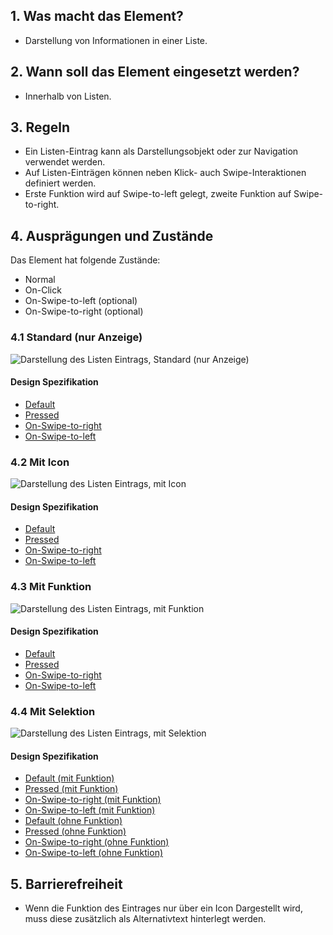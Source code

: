 ## 1. Was macht das Element?
*   Darstellung von Informationen in einer Liste.

## 2. Wann soll das Element eingesetzt werden?
*   Innerhalb von Listen. 

## 3. Regeln
*   Ein Listen-Eintrag kann als Darstellungsobjekt oder zur Navigation verwendet werden.
*   Auf Listen-Einträgen können neben Klick- auch Swipe-Interaktionen definiert werden.
*   Erste Funktion wird auf Swipe-to-left gelegt, zweite Funktion auf Swipe-to-right.

## 4. Ausprägungen und Zustände
Das Element hat folgende Zustände:
*   Normal
*   On-Click
*   On-Swipe-to-left (optional)
*   On-Swipe-to-right (optional)

### 4.1 Standard (nur Anzeige)
![Darstellung des Listen Eintrags, Standard (nur Anzeige)](https://raw.githubusercontent.com/sbb-design-systems/design-system-mobile-documentation/doku-update/documentation/list-item/images/ME21_Standard.png 'class: image')

#### Design Spezifikation
*   [Default](https://sbb.invisionapp.com/d/main#/console/14051805/313167015/inspect)
*   [Pressed](https://sbb.invisionapp.com/d/main#/console/14051805/313167016/inspect)
*   [On-Swipe-to-right](https://sbb.invisionapp.com/d/main#/console/14051805/313167014/inspect)
*   [On-Swipe-to-left](https://sbb.invisionapp.com/d/main#/console/14051805/313167013/inspect)

### 4.2 Mit Icon
![Darstellung des Listen Eintrags, mit Icon](https://raw.githubusercontent.com/sbb-design-systems/design-system-mobile-documentation/doku-update/documentation/list-item/images/ME21_Icon.png 'class: image')

#### Design Spezifikation
*   [Default](https://sbb.invisionapp.com/d/main#/console/14051805/313167021/inspect)
*   [Pressed](https://sbb.invisionapp.com/d/main#/console/14051805/313167024/inspect)
*   [On-Swipe-to-right](https://sbb.invisionapp.com/d/main#/console/14051805/313167023/inspect)
*   [On-Swipe-to-left](https://sbb.invisionapp.com/d/main#/console/14051805/313167022/inspect)

### 4.3 Mit Funktion
![Darstellung des Listen Eintrags, mit Funktion](https://raw.githubusercontent.com/sbb-design-systems/design-system-mobile-documentation/doku-update/documentation/list-item/images/ME21_Funktion.png 'class: image')

#### Design Spezifikation
*   [Default](https://sbb.invisionapp.com/d/main#/console/14051805/313167017/inspect)
*   [Pressed](https://sbb.invisionapp.com/d/main#/console/14051805/313167020/inspect)
*   [On-Swipe-to-right](https://sbb.invisionapp.com/d/main#/console/14051805/313167019/inspect)
*   [On-Swipe-to-left](https://sbb.invisionapp.com/d/main#/console/14051805/313167018/inspect)

### 4.4 Mit Selektion
![Darstellung des Listen Eintrags, mit Selektion](https://raw.githubusercontent.com/sbb-design-systems/design-system-mobile-documentation/doku-update/documentation/list-item/images/ME21_Selektion.png 'class: image')

#### Design Spezifikation
*   [Default (mit Funktion)](https://sbb.invisionapp.com/d/main#/console/14051805/313167025/inspect)
*   [Pressed (mit Funktion)](https://sbb.invisionapp.com/d/main#/console/14051805/313167028/inspect)
*   [On-Swipe-to-right (mit Funktion)](https://sbb.invisionapp.com/d/main#/console/14051805/313167027/inspect)
*   [On-Swipe-to-left (mit Funktion)](https://sbb.invisionapp.com/d/main#/console/14051805/313167026/inspect)
*   [Default (ohne Funktion)](https://sbb.invisionapp.com/d/main#/console/14051805/313167029/inspect)
*   [Pressed (ohne Funktion)](https://sbb.invisionapp.com/d/main#/console/14051805/313167032/inspect)
*   [On-Swipe-to-right (ohne Funktion)](https://sbb.invisionapp.com/d/main#/console/14051805/313167031/inspect)
*   [On-Swipe-to-left (ohne Funktion)](https://sbb.invisionapp.com/d/main#/console/14051805/313167030/inspect)

## 5. Barrierefreiheit
* Wenn die Funktion des Eintrages nur über ein Icon Dargestellt wird, muss diese zusätzlich als Alternativtext hinterlegt werden.